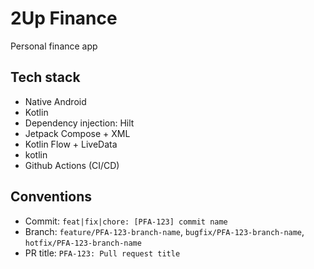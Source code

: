 # 2Up Finance
Personal finance app

## Tech stack
- Native Android
- Kotlin
- Dependency injection: Hilt
- Jetpack Compose + XML
- Kotlin Flow + LiveData
- kotlin
- Github Actions (CI/CD)

## Conventions
- Commit: `feat|fix|chore: [PFA-123] commit name`
- Branch: `feature/PFA-123-branch-name`, `bugfix/PFA-123-branch-name`, `hotfix/PFA-123-branch-name`
- PR title: `PFA-123: Pull request title`

